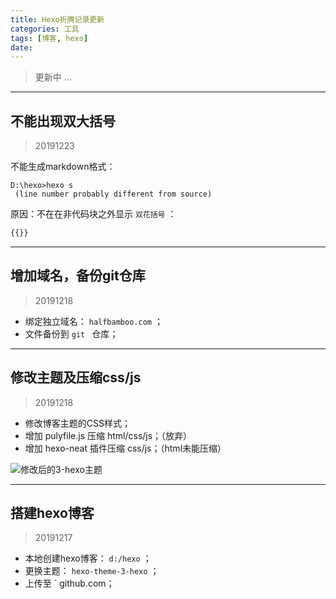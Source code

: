 ```yaml
---
title: Hexo折腾记录更新
categories: 工具
tags: [博客, hexo]
date: 
---
```


> 更新中 …

------

## 不能出现双大括号

> 20191223

不能生成markdown格式：

``` git
D:\hexo>hexo s
 (line number probably different from source)
```

原因：不在在非代码块之外显示 `双花括号` ：

``` js
{{}}
```

------

## 增加域名，备份git仓库

> 20191218

*   绑定独立域名： ` halfbamboo.com ` ；
*   文件备份到 `git ` 仓库；

------

## 修改主题及压缩css/js

> 20191218

*   修改博客主题的CSS样式；
*   增加 pulyfile.js 压缩 html/css/js；（放弃）
*   增加 hexo-neat 插件压缩 css/js；（html未能压缩）

![修改后的3-hexo主题](http://mdimg.95408.com/201912182118_637.png?imageView2/2/w/1200/h/1200)

------

## 搭建hexo博客

> 20191217

*   本地创建hexo博客： ` d:/hexo ` ；
*   更换主题： ` hexo-theme-3-hexo ` ；
*   上传至 ` github.com；

